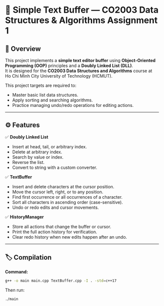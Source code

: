 # 📄 Simple Text Buffer — CO2003 Data Structures & Algorithms Assignment 1

## 📌 Overview

This project implements a **simple text editor buffer** using **Object-Oriented Programming (OOP)** principles and a **Doubly Linked List (DLL)**.  
It is designed for the **CO2003 Data Structures and Algorithms** course at Ho Chi Minh City University of Technology (HCMUT).

This project targets are required to:
- Master basic list data structures.
- Apply sorting and searching algorithms.
- Practice managing undo/redo operations for editing actions.

---

## ⚙️ Features

✅ **Doubly Linked List**  
- Insert at head, tail, or arbitrary index.  
- Delete at arbitrary index.  
- Search by value or index.  
- Reverse the list.  
- Convert to string with a custom converter.

✅ **TextBuffer**  
- Insert and delete characters at the cursor position.
- Move the cursor left, right, or to any position.
- Find first occurrence or all occurrences of a character.
- Sort all characters in ascending order (case-sensitive).
- Undo or redo edits and cursor movements.

✅ **HistoryManager**  
- Store all actions that change the buffer or cursor.
- Print the full action history for verification.
- Clear redo history when new edits happen after an undo.

---

## 🏷️ Compilation

**Command:**

```bash
g++ -o main main.cpp TextBuffer.cpp -I . -std=c++17
```
Then run:
```bash
./main
```